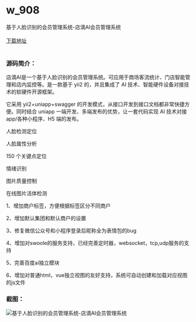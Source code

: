 # w_908
基于人脸识别的会员管理系统-店滴AI会员管理系统
<br/></br>
[下载地址](https://www.uuid2.com/908.html "下载地址")
<br/></br>
<h3>源码简介：</h3>
<p>店滴AI是一个基于人脸识别的会员管理系统。可应用于商场客流统计、门店智能管理和店内监控等。是一款基于 yii2 的，并且集成了 AI 技术、智能硬件设备对接技术的软硬件开源框架。<p>
<p>它采用 yii2+uniapp+swagger 的开发模式，从接口开发到接口文档都非常快捷方便。同时结合 uniapp 一端开发、多端发布的优势，让一套代码实现 AI 技术对接 app/各种小程序、H5 端的发布。<p>
<p>人脸检测定位<p>
<p>人脸属性分析<p>
<p>150 个关键点定位<p>
<p>情绪识别<p>
<p>图片质量控制<p>
<p>在线图片活体检测<p>
<p>1、增加商户标签，方便根据标签区分不同商户<p>
<p>2、增加默认集团和默认商户的设置<p>
<p>3、修复微信公众号和小程序登录后昵称全为表情包的bug<p>
<p>4、增加对swoole的服务支持，已经完善定时器，websocket，tcp,udp服务的支持<p>
<p>5、完善百度ai独立模块<p>
<p>6、增加对普通html，vue独立视图的友好支持，系统可自动创建和加载对应视图的js文件<p>
<h3>截图：</h3>
<img src="https://www.uuid2.com/wp-content/uploads/img/202105/7877eac503.png" alt="基于人脸识别的会员管理系统-店滴AI会员管理系统">
